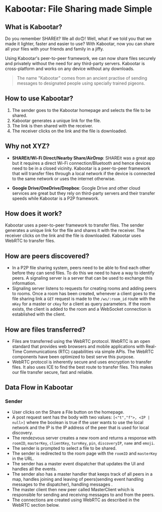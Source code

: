 # Kabootar: File Sharing made Simple

## What is Kabootar?

Do you remember SHAREit? We all do🙃! Well, what if we told you that we made it lighter, faster and easier to use? With Kabootar, now you can share all your files with your friends and family in a jiffy.

Using Kabootar's peer-to-peer framework, we can now share files securely and privately without the need for any third-party servers. Kabootar is cross-platform and works on any device without any downloads.

> The name "Kabootar" comes from an ancient practise of sending messages to designated people using specially trained pigeons.

## How to use Kabootar?

1. The sender goes to the Kabootar homepage and selects the file to be shared.
2. Kabootar generates a unique link for the file.
3. The link is then shared with the receiver.
4. The receiver clicks on the link and the file is downloaded.

## Why not XYZ?

- **SHAREit/Wi-Fi Direct/Nearby Share/AirDrop**: SHAREit was a great app but it requires a direct Wi-Fi connection/Bluetooth and hence devices need to be in a closed vicinity. Kabootar is a peer-to-peer framework that will transfer files through a local network if the device is connected to the same network or uses the internet otherwise.

- **Google Drive/OneDrive/Dropbox**: Google Drive and other cloud services are great but they rely on third-party servers and their transfer speeds while Kabootar is a P2P framework.

## How does it work?

Kabootar uses a peer-to-peer framework to transfer files. The sender generates a unique link for the file and shares it with the receiver. The receiver clicks on the link and the file is downloaded. Kabootar uses WebRTC to transfer files.

## How are peers discovered?

- In a P2P file sharing system, peers need to be able to find each other before they can send files. To do this we need to have a way to identify peers. A signaling server is a server that can be used to exchange this information.
- Signaling server listens to requests for creating rooms and adding peers to rooms. Once a room has been created, whenever a client goes to the file sharing link a `GET` request is made to the `/ws/:room_id` route with the `mKey` for a master or `cKey` for a client as query parameters. If the room exists, the client is added to the room and a WebSocket connection is established with the client.

## How are files transferred?

- Files are transferred using the WebRTC protocol. WebRTC is an open standard that provides web browsers and mobile applications with Real-Time Communications (RTC) capabilities via simple APIs. The WebRTC components have been optimized to best serve this purpose.
- WebRTC protocol is inherently secure and uses encryption to transfer files. It also uses ICE to find the best route to transfer files. This makes our file transfer secure, fast and reliable.

## Data Flow in Kabootar

### Sender

- User clicks on the Share a File button on the homepage.
- A post request sent has the body with two values: `[<"t","f">, <IP | null>]` where the boolean is true if the user wants to use the local network and the IP is the IP address of the peer that is used for local discovery.
- The rendezvous server creates a new room and returns a response with `roomID`, `masterKey`, `clientKey`, `turnKey`, `pin`, `discoveryIP`, `name` and `emoji`.
- The sender is prompted to select a file to be shared.
- The sender is redirected to the room page with the `roomID` and `masterKey` in the URL.
- The sender has a master event dispatcher that updates the UI and handles all the events.
- The sender also has a master handler that keeps track of all peers in a map, handles joining and leaving of peers(sending event handling messages to the dispatcher), handling messages .
- The master client then new peer called MasterClient which is responsible for sending and receiving messages to and from the peers.
- The connections are created using WebRTC as described in the WebRTC section below.
